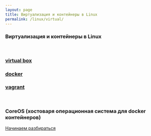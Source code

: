 ```yaml
---
layout: page
title: Виртуализация и контейнеры в Linux
permalink: /linux/virtual/
---
```



### Виртуализация и контейнеры в Linux

<br/>

### [virtual box](/linux/virtual/virtualbox/)

### [docker](/linux/virtual/docker/)

### [vagrant](/linux/virtual/vagrant/)




<br/>

### CoreOS (хостоваря операционная система для docker контейнеров)

[Начинаем разбираться](/linux/virtual/coreos/)
